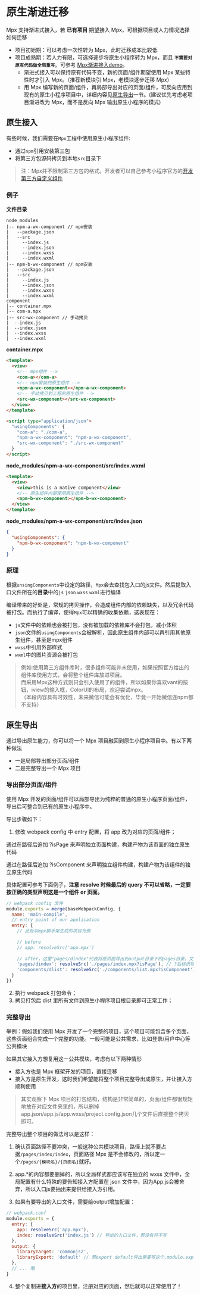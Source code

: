 # 原生渐进迁移

 Mpx 支持渐进式接入，若 **已有项目** 期望接入 Mpx，可根据项目或人力情况选择如何迁移
- 项目初始期：可以考虑一次性转为 Mpx，此时迁移成本比较低
- 项目成熟期：若人力有限，可选择逐步将原生小程序转为 Mpx，而且 **`不需要对原有代码做全局重写`**。可参考 [Mpx渐进接入demo](https://github.com/didi/mpx/tree/master/examples/mpx-progressive)。
    - 渐进式接入可以保持原有代码不变，新的页面/组件期望使用 Mpx 某些特性时才引入 Mpx。（推荐新模块引 Mpx，老模块逐步迁移 Mpx）
    - 用 Mpx 编写新的页面/组件，再局部导出对应的页面/组件，可反向应用到现有的原生小程序项目中，详细内容见[原生导出](#原生导出)一节。(建议优先考虑老项目渐进改为 Mpx，而不是反向 Mpx 输出原生小程序的模式)

## 原生接入

有些时候，我们需要在`Mpx`工程中使用原生小程序组件:

- 通过`npm`引用安装第三包
- 将第三方包源码拷贝到本地`src`目录下

> 注：Mpx并不限制第三方包的格式。开发者可以自己参考小程序官方的[开发第三方自定义组件](https://developers.weixin.qq.com/miniprogram/dev/framework/custom-component/trdparty.html)

### 例子 

**文件目录**
  ```
  node_modules
  |-- npm-a-wx-component // npm安装
  |   --package.json
  |   --src
  |     --index.js
  |     --index.json
  |     --index.wxss
  |     --index.wxml
  |-- npm-b-wx-component // npm安装
  |   --package.json
  |   --src
  |     --index.js
  |     --index.json
  |     --index.wxss
  |     --index.wxml
  component
  │-- container.mpx 
  │-- com-a.mpx 
  |-- src-wx-component // 手动拷贝
  |  --index.js
  |  --index.json
  |  --index.wxss
  |  --index.wxml

  ```

**container.mpx**
```html
<template>
  <view>
    <!-- mpx组件 -->
    <com-a></com-a>
    <!-- npm安装的原生组件 -->
    <npm-a-wx-component></npm-a-wx-component>
    <!-- 手动拷贝到工程的原生组件 -->
    <src-wx-component></src-wx-component>
  </view>
</template>

<script type="application/json">
  "usingComponents": {
    "com-a": "./com-a",
    "npm-a-wx-component": "npm-a-wx-component",
    "src-wx-component": "./src-wx-component"
  }
</script>
```

**node_modules/npm-a-wx-component/src/index.wxml**
```html
<template>
  <view>
    <view>this is a native component</view>
    <!-- 原生组件内部使用原生组件 -->
    <npm-b-wx-component></npm-b-wx-component>
  </view>
</template>
```

**node_modules/npm-a-wx-component/src/index.json**
```json
{
  "usingComponents": {
    "npm-b-wx-component": "npm-b-wx-component"
  }
}
```

### 原理

根据`unsingComponents`中设定的路径，`Mpx`会去查找包入口的js文件。然后提取入口文件所在的**目录**中的`js` `json` `wxss` `wxml`进行编译

编译带来的好处是，常规的拷贝操作，会造成组件内部的依赖缺失，以及冗余代码被打包。而执行了编译，使得`Mpx`可以精确的收集依赖，这表现在：

- `js`文件中的依赖也会被打包，没有被加载的依赖库不会打包，减小体积
- `json`文件的`usingComponents`会被解析，因此原生组件内部可以再引用其他原生组件，甚至是mpx组件
- `wxss`中引用外部样式
- `wxml`中的图片资源会被打包

> 例如:使用第三方组件库时，很多组件可能并未使用，如果按照官方给出的组件库使用方式，会将整个组件库放进项目。  
而采用Mpx这种方式则只会引入使用了的组件，所以如果你喜欢vant的按钮，iview的输入框，ColorUI的布局，欢迎尝试mpx。  
（本段内容具有时效性，未来微信可能会有优化，毕竟一开始微信连npm都不支持）

## 原生导出

通过导出原生能力，你可以将一个 Mpx 项目融回到原生小程序项目中。有以下两种做法
  - 一是局部导出部分页面/组件
  - 二是完整导出一个 Mpx 项目

### 导出部分页面/组件

使用 Mpx 开发的页面/组件可以局部导出为纯粹的普通的原生小程序页面/组件，导出后可整合到已有的原生小程序中。

导出步骤如下：

 1. 修改 webpack config 中 entry 配置，将 app 改为对应的页面/组件；
 
通过在路径后追加 ?isPage 来声明独立页面构建，构建产物为该页面的独立原生代码

通过在路径后追加 ?isComponent 来声明独立组件构建，构建产物为该组件的独立原生代码

具体配置可参考下面例子，**注意 resolve 时候最后的 query 不可以省略，一定要按正确的类型声明这是一个组件 or 页面。**


```js
// webpack config 文件
module.exports = merge(baseWebpackConfig, {
  name: 'main-compile',
  // entry point of our application
  entry: {
    // 此处以mpx脚手架生成的项目为例
    
    // before
    // app: resolveSrc('app.mpx')
    
    // after，这里"pages/dindex"代表将原页面导出到output目录下的pages目录，文件名改为dindex.*
    'pages/dindex': resolveSrc('./pages/index.mpx?isPage'), // ?后标识导出类型
    'components/dlist': resolveSrc('./components/list.mpx?isComponent')
  }
})
```
  2. 执行 webpack 打包命令；
  3. 拷贝打包后 dist 里所有文件到原生小程序项目根目录即可正常工作；

### 完整导出

举例：假如我们使用 Mpx 开发了一个完整的项目，这个项目可能包含多个页面，这些页面组合完成一个完整的功能。一般可能是公共需求，比如登录/用户中心等公共模块

如果其它接入方想复用这一公共模块，考虑有以下两种情形
  - 接入方也是 Mpx 框架开发的项目，直接迁移
  - 接入方是原生开发，这时我们希望能将整个项目完整导出成原生，并让接入方顺利使用

> 其实观察下 Mpx 项目的打包结构，结构是非常简单的，页面/组件都很规矩地放在对应文件夹里的，所以删掉app.json/app.js/app.wxss/project.config.json几个文件后直接整个拷贝即可。

完整导出整个项目的做法可以是这样：

1. 确认页面路径不要冲突，一般这种公共模块项目，路径上就不要占据`/pages/index/index`，页面路径 Mpx 是不会修改的，所以定一个`/pages/{模块名}/{页面名}`就好。

2. app.*的内容都要删掉的，所以全局样式都应该写在独立的 wxss 文件中，全局配置有什么特殊的要告知接入方配置在 json 文件中，因为App.js会被舍弃，所以入口js要抽出来提供给接入方引用。

3. 如果有要导出的入口文件，需要给output增加配置：
```js
// webpack.conf
module.exports = {
  entry: {
    app: resolveSrc('app.mpx'),
    index: resolveSrc('index.js') // 导出的入口文件，若没有可不写
  },
  output: {
    libraryTarget: 'commonjs2',
    libraryExport: 'default' // 若export default导出需要写这个,module.exports可省略
  },
  // ... 略
}
```

4. 整个复制进**接入方**的项目里，注册对应的页面，然后就可以正常使用了！

